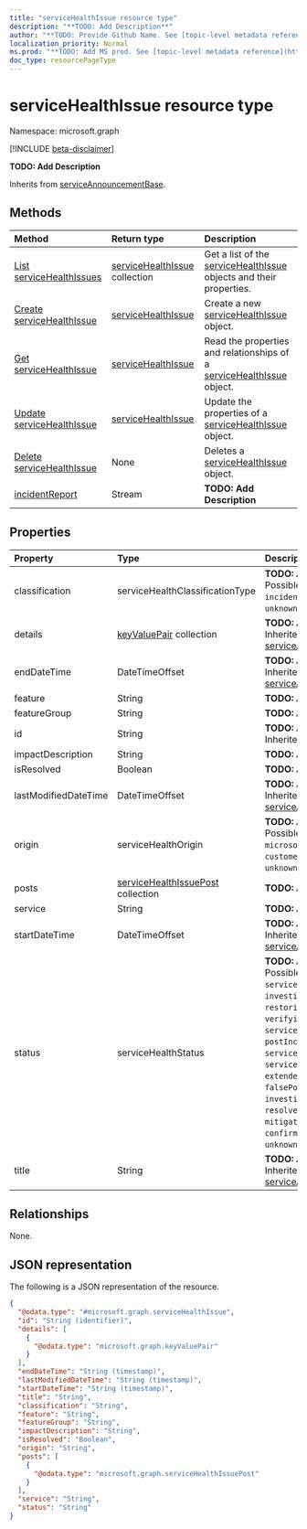 ```yaml
---
title: "serviceHealthIssue resource type"
description: "**TODO: Add Description**"
author: "**TODO: Provide Github Name. See [topic-level metadata reference](https://msgo.azurewebsites.net/add/document/guidelines/metadata.html#topic-level-metadata)**"
localization_priority: Normal
ms.prod: "**TODO: Add MS prod. See [topic-level metadata reference](https://msgo.azurewebsites.net/add/document/guidelines/metadata.html#topic-level-metadata)**"
doc_type: resourcePageType
---
```


# serviceHealthIssue resource type

Namespace: microsoft.graph

[!INCLUDE [beta-disclaimer](../../includes/beta-disclaimer.md)]

**TODO: Add Description**


Inherits from [serviceAnnouncementBase](../resources/serviceannouncementbase.md).

## Methods
|Method|Return type|Description|
|:---|:---|:---|
|[List serviceHealthIssues](../api/servicehealthissue-list.md)|[serviceHealthIssue](../resources/servicehealthissue.md) collection|Get a list of the [serviceHealthIssue](../resources/servicehealthissue.md) objects and their properties.|
|[Create serviceHealthIssue](../api/servicehealthissue-create.md)|[serviceHealthIssue](../resources/servicehealthissue.md)|Create a new [serviceHealthIssue](../resources/servicehealthissue.md) object.|
|[Get serviceHealthIssue](../api/servicehealthissue-get.md)|[serviceHealthIssue](../resources/servicehealthissue.md)|Read the properties and relationships of a [serviceHealthIssue](../resources/servicehealthissue.md) object.|
|[Update serviceHealthIssue](../api/servicehealthissue-update.md)|[serviceHealthIssue](../resources/servicehealthissue.md)|Update the properties of a [serviceHealthIssue](../resources/servicehealthissue.md) object.|
|[Delete serviceHealthIssue](../api/servicehealthissue-delete.md)|None|Deletes a [serviceHealthIssue](../resources/servicehealthissue.md) object.|
|[incidentReport](../api/servicehealthissue-incidentreport.md)|Stream|**TODO: Add Description**|

## Properties
|Property|Type|Description|
|:---|:---|:---|
|classification|serviceHealthClassificationType|**TODO: Add Description**. Possible values are: `advisory`, `incident`, `unknownFutureValue`.|
|details|[keyValuePair](../resources/keyvaluepair.md) collection|**TODO: Add Description** Inherited from [serviceAnnouncementBase](../resources/serviceannouncementbase.md).|
|endDateTime|DateTimeOffset|**TODO: Add Description** Inherited from [serviceAnnouncementBase](../resources/serviceannouncementbase.md).|
|feature|String|**TODO: Add Description**|
|featureGroup|String|**TODO: Add Description**|
|id|String|**TODO: Add Description** Inherited from [entity](../resources/entity.md).|
|impactDescription|String|**TODO: Add Description**|
|isResolved|Boolean|**TODO: Add Description**|
|lastModifiedDateTime|DateTimeOffset|**TODO: Add Description** Inherited from [serviceAnnouncementBase](../resources/serviceannouncementbase.md).|
|origin|serviceHealthOrigin|**TODO: Add Description**. Possible values are: `microsoft`, `thirdParty`, `customer`, `unknownFutureValue`.|
|posts|[serviceHealthIssuePost](../resources/servicehealthissuepost.md) collection|**TODO: Add Description**|
|service|String|**TODO: Add Description**|
|startDateTime|DateTimeOffset|**TODO: Add Description** Inherited from [serviceAnnouncementBase](../resources/serviceannouncementbase.md).|
|status|serviceHealthStatus|**TODO: Add Description**. Possible values are: `serviceOperational`, `investigating`, `restoringService`, `verifyingService`, `serviceRestored`, `postIncidentReviewPublished`, `serviceDegradation`, `serviceInterruption`, `extendedRecovery`, `falsePositive`, `investigationSuspended`, `resolved`, `mitigatedExternal`, `mitigated`, `resolvedExternal`, `confirmed`, `reported`, `unknownFutureValue`.|
|title|String|**TODO: Add Description** Inherited from [serviceAnnouncementBase](../resources/serviceannouncementbase.md).|

## Relationships
None.

## JSON representation
The following is a JSON representation of the resource.
<!-- {
  "blockType": "resource",
  "keyProperty": "id",
  "@odata.type": "microsoft.graph.serviceHealthIssue",
  "baseType": "microsoft.graph.serviceAnnouncementBase",
  "openType": false
}
-->
``` json
{
  "@odata.type": "#microsoft.graph.serviceHealthIssue",
  "id": "String (identifier)",
  "details": [
    {
      "@odata.type": "microsoft.graph.keyValuePair"
    }
  ],
  "endDateTime": "String (timestamp)",
  "lastModifiedDateTime": "String (timestamp)",
  "startDateTime": "String (timestamp)",
  "title": "String",
  "classification": "String",
  "feature": "String",
  "featureGroup": "String",
  "impactDescription": "String",
  "isResolved": "Boolean",
  "origin": "String",
  "posts": [
    {
      "@odata.type": "microsoft.graph.serviceHealthIssuePost"
    }
  ],
  "service": "String",
  "status": "String"
}
```

